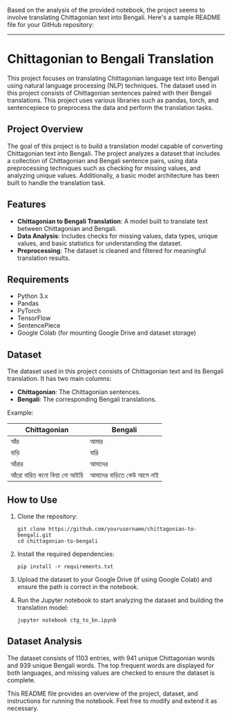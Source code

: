 Based on the analysis of the provided notebook, the project seems to involve translating Chittagonian text into Bengali. Here's a sample README file for your GitHub repository:

---

# Chittagonian to Bengali Translation

This project focuses on translating Chittagonian language text into Bengali using natural language processing (NLP) techniques. The dataset used in this project consists of Chittagonian sentences paired with their Bengali translations. This project uses various libraries such as pandas, torch, and sentencepiece to preprocess the data and perform the translation tasks.

## Project Overview

The goal of this project is to build a translation model capable of converting Chittagonian text into Bengali. The project analyzes a dataset that includes a collection of Chittagonian and Bengali sentence pairs, using data preprocessing techniques such as checking for missing values, and analyzing unique values. Additionally, a basic model architecture has been built to handle the translation task.

## Features

- **Chittagonian to Bengali Translation**: A model built to translate text between Chittagonian and Bengali.
- **Data Analysis**: Includes checks for missing values, data types, unique values, and basic statistics for understanding the dataset.
- **Preprocessing**: The dataset is cleaned and filtered for meaningful translation results.
  
## Requirements

- Python 3.x
- Pandas
- PyTorch
- TensorFlow
- SentencePiece
- Google Colab (for mounting Google Drive and dataset storage)

## Dataset

The dataset used in this project consists of Chittagonian text and its Bengali translation. It has two main columns:
- **Chittagonian**: The Chittagonian sentences.
- **Bengali**: The corresponding Bengali translations.

Example:

| Chittagonian      | Bengali       |
|-------------------|---------------|
| আঁর               | আমার          |
| বাড়ি             | বারি          |
| আঁরার             | আমাদের        |
| আঁরো বারিত কনো কিয়া নো আইয়ি | আমাদের বাড়িতে কেউ আসে নাই |

## How to Use

1. Clone the repository:
   ```
   git clone https://github.com/yourusername/chittagonian-to-bengali.git
   cd chittagonian-to-bengali
   ```

2. Install the required dependencies:
   ```
   pip install -r requirements.txt
   ```

3. Upload the dataset to your Google Drive (if using Google Colab) and ensure the path is correct in the notebook.

4. Run the Jupyter notebook to start analyzing the dataset and building the translation model:
   ```
   jupyter notebook ctg_to_bn.ipynb
   ```

## Dataset Analysis

The dataset consists of 1103 entries, with 941 unique Chittagonian words and 939 unique Bengali words. The top frequent words are displayed for both languages, and missing values are checked to ensure the dataset is complete.



This README file provides an overview of the project, dataset, and instructions for running the notebook. Feel free to modify and extend it as necessary.
